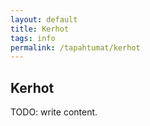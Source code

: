 ```yaml
---
layout: default
title: Kerhot
tags: info
permalink: /tapahtumat/kerhot
---
```


## Kerhot

TODO: write content.
